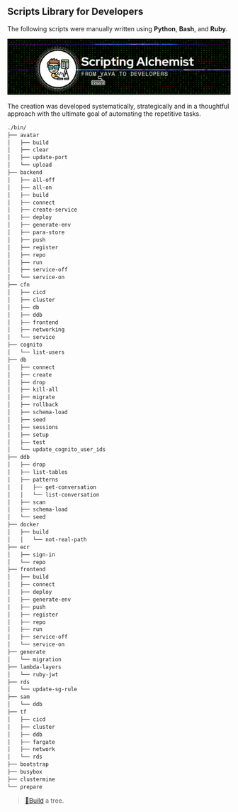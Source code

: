 
## Scripts Library for Developers


The following scripts were manually written using **Python**, **Bash**, and **Ruby**. 

<img src="bin-dir-banner-v2.png">

The creation was developed systematically, strategically and in a thoughtful approach with the ultimate goal of automating the repetitive tasks.


```sh
./bin/
├── avatar
│   ├── build
│   ├── clear
│   ├── update-port
│   └── upload
├── backend
│   ├── all-off
│   ├── all-on
│   ├── build
│   ├── connect
│   ├── create-service
│   ├── deploy
│   ├── generate-env
│   ├── para-store
│   ├── push
│   ├── register
│   ├── repo
│   ├── run
│   ├── service-off
│   └── service-on
├── cfn
│   ├── cicd
│   ├── cluster
│   ├── db
│   ├── ddb
│   ├── frontend
│   ├── networking
│   └── service
├── cognito
│   └── list-users
├── db
│   ├── connect
│   ├── create
│   ├── drop
│   ├── kill-all
│   ├── migrate
│   ├── rollback
│   ├── schema-load
│   ├── seed
│   ├── sessions
│   ├── setup
│   ├── test
│   └── update_cognito_user_ids
├── ddb
│   ├── drop
│   ├── list-tables
│   ├── patterns
│   │   ├── get-conversation
│   │   └── list-conversation
│   ├── scan
│   ├── schema-load
│   └── seed
├── docker
│   ├── build
│   │   └── not-real-path
├── ecr
│   ├── sign-in
│   └── repo
├── frontend
│   ├── build
│   ├── connect
│   ├── deploy
│   ├── generate-env
│   ├── push
│   ├── register
│   ├── repo
│   ├── run
│   ├── service-off
│   └── service-on
├── generate
│   └── migration
├── lambda-layers
│   └── ruby-jwt
├── rds
│   └── update-sg-rule
├── sam
│   └── ddb
├── tf
│   ├── cicd
│   ├── cluster
│   ├── ddb
│   ├── fargate
│   ├── network
│   └── rds
├── bootstrap
├── busybox
├── clustermine
└── prepare
```

> [🌳Build](../aws/README.md#lets-talk-about-trees) a tree.
